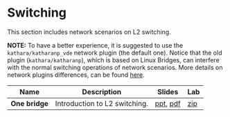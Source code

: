 # Switching

This section includes network scenarios on L2 switching.

**NOTE:** To have a better experience, it is suggested to use the `kathara/katharanp_vde` network plugin
(the default one). Notice that the old plugin (`kathara/katharanp`), which is based on Linux Bridges, can interfere with 
the normal switching operations of network scenarios. 
More details on network plugins differences, can be found [here](https://github.com/KatharaFramework/NetworkPlugin).


| Name           | Description                   | Slides                                                                                                | Lab                                          |
|----------------|-------------------------------|-------------------------------------------------------------------------------------------------------|----------------------------------------------|
| **One bridge** | Introduction to L2 switching. | [ppt](one-bridge/0110-kathara-lab_one-bridge.pptx), [pdf](one-bridge/0110-kathara-lab_one-bridge.pdf) | [zip](one-bridge/kathara-lab_one-bridge.zip) |

